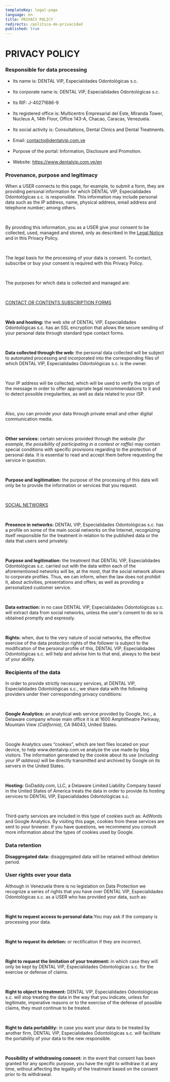 ```yaml
---
templateKey: legal-page
language: en
title: PRIVACY POLICY
redirects: /politica-de-privacidad
published: true
---
```

<div class="dv-privacy-policy container-fluid dv-main-menu">
  <h1 class="dv-page-titles text-left">PRIVACY POLICY</h1>
  <h3 class="dv-page-titles text-left">Responsible for data processing</h3>
  <ul>
    <li>Its name is: DENTAL VIP, Especialidades Odontológicas s.c.</li>
    <br />
    <li>
      Its corporate name is: DENTAL VIP, Especialidades Odontológicas s.c.
    </li>
    <br />
    <li>Its RIF: J-40271686-9</li>
    <br />
    <li>
      Its registered office is: Multicentro Empresarial del Este, Miranda Tower,
      Nucleus A, 14th Floor, Office 143-A, Chacao, Caracas, Venezuela.
    </li>
    <br />
    <li>
      Its social activity is: Consultations, Dental Clinics and Dental
      Treatments.
    </li>
    <br />
    <li>
      Email:
      <a href="mailto:contacto@dentalvip.com.ve" class="dv-link-green"
        >contacto@dentalvip.com.ve</a
      >
    </li>
    <br />
    <li>Purpose of the portal: Information, Disclosure and Promotion.</li>
    <br />
    <li>
      Website:
      <a href="/en" class="dv-link-green">https://www.dentalvip.com.ve/en</a>
    </li>
  </ul>
  <h3 class="dv-page-titles text-left">Provenance, purpose and legitimacy</h3>
  <div class="paragraph-group">
    <p>
      When a USER connects to this page, for example, to submit a form, they are
      providing personal information for which DENTAL VIP, Especialidades
      Odontológicas s.c. is responsible. This information may include personal
      data such as the IP address, name, physical address, email address and
      telephone number; among others.
    </p>
    <br />
    <p>
      By providing this information, you as a USER give your consent to be
      collected, used, managed and stored, only as described in the
      <a href="/en/legal-notice/" class="dv-link-green">Legal Notice</a> and in
      this Privacy Policy.
    </p>
    <br />
    <p>
      The legal basis for the processing of your data is consent. To contact,
      subscribe or buy your consent is required with this Privacy Policy.
    </p>
    <br />
    <p>The purposes for which data is collected and managed are:</p>
    <br />
    <p><u>CONTACT OR CONTENTS SUBSCRIPTION FORMS</u></p>
    <br />
    <p>
      <b>Web and hosting:</b> the web site of DENTAL VIP, Especialidades
      Odontológicas s.c. has an SSL encryption that allows the secure sending of
      your personal data through standard type contact forms.
    </p>
    <br />
    <p>
      <b>Data collected through the web:</b> the personal data collected will be
      subject to automated processing and incorporated into the corresponding
      files of which DENTAL VIP, Especialidades Odontológicas s.c. is the owner.
    </p>
    <br />
    <p>
      Your IP address will be collected, which will be used to verify the origin
      of the message in order to offer appropriate legal recommendations to it
      and to detect possible irregularities, as well as data related to your
      ISP.
    </p>
    <br />
    <p>
      Also, you can provide your data through private email and other digital
      communication media.
    </p>
    <br />
    <p>
      <b>Other services:</b> certain services provided through the website
      <i
        >(for example, the possibility of participating in a contest or
        raffle)</i
      >
      may contain special conditions with specific provisions regarding to the
      protection of personal data. It is essential to read and accept them
      before requesting the service in question.
    </p>
    <br />
    <p>
      <b>Purpose and legitimation:</b> the purpose of the processing of this
      data will only be to provide the information or services that you request.
    </p>
    <br />
    <p><u>SOCIAL NETWORKS</u></p>
    <br />
    <p>
      <b>Presence in networks:</b> DENTAL VIP, Especialidades Odontológicas s.c.
      has a profile on some of the main social networks on the Internet,
      recognizing itself responsible for the treatment in relation to the
      published data or the data that users send privately.
    </p>
    <br />
    <p>
      <b>Purpose and legitimation:</b> the treatment that DENTAL VIP,
      Especialidades Odontológicas s.c. carried out with the data within each of
      the aforementioned networks will be, at the most, that the social network
      allows to corporate profiles. Thus, we can inform, when the law does not
      prohibit it, about activities, presentations and offers; as well as
      providing a personalized customer service.
    </p>
    <br />
    <p>
      <b>Data extraction:</b> in no case DENTAL VIP, Especialidades
      Odontológicas s.c. will extract data from social networks, unless the
      user's consent to do so is obtained promptly and expressly.
    </p>
    <br />
    <p>
      <b>Rights:</b> when, due to the very nature of social networks, the
      effective exercise of the data protection rights of the follower is
      subject to the modification of the personal profile of this, DENTAL VIP,
      Especialidades Odontológicas s.c. will help and advise him to that end,
      always to the best of your ability.
    </p>
  </div>
  <h3 class="dv-page-titles text-left">Recipients of the data</h3>
  <div class="paragraph-group">
    <p>
      In order to provide strictly necessary services, at DENTAL VIP,
      Especialidades Odontológicas s.c., we share data with the following
      providers under their corresponding privacy conditions:
    </p>
    <br />
    <p>
      <b>Google Analytics:</b> an analytical web service provided by Google,
      Inc., a Delaware company whose main office it is at 1600 Amphitheatre
      Parkway, Mountain View (<i>California)</i>, CA 94043, United States.
    </p>
    <br />
    <p>
      Google Analytics uses “cookies”, which are text files located on your
      device, to help www.dentalvip.com.ve analyze the use made by blog
      visitors. The information generated by the cookie about its use (<i
        >including your IP address)</i
      >
      will be directly transmitted and archived by Google on its servers in the
      United States.
    </p>
    <br />
    <p>
      <b>Hosting:</b> GoDaddy.com, LLC, a Delaware Limited Liability Company
      based in the United States of America treats the data in order to provide
      its hosting services to DENTAL VIP, Especialidades Odontológicas s.c.
    </p>
    <br />
    <p>
      Third-party services are included in this type of cookies such as: AdWords
      and Google Analytics. By visiting this page, cookies from these services
      are sent to your browser. If you have questions, we recommend you consult
      more information about the types of cookies used by Google.
    </p>
  </div>
  <h3 class="dv-page-titles text-left">Data retention</h3>
  <div class="paragraph-group">
    <p>
      <b>Disaggregated data:</b> disaggregated data will be retained without
      deletion period.
    </p>
  </div>
  <h3 class="dv-page-titles text-left">User rights over your data</h3>
  <div class="paragraph-group">
    <p>
      Although in Venezuela there is no legislation on Data Protection we
      recognize a series of rights that you have over DENTAL VIP, Especialidades
      Odontológicas s.c. as a USER who has provided your data, such as:
    </p>
    <br />
    <p>
      <b>Right to request access to personal data:</b>You may ask if the company
      is processing your data.
    </p>
    <br />
    <p>
      <b>Right to request its deletion:</b> or rectification if they are
      incorrect.
    </p>
    <br />
    <p>
      <b>Right to request the limitation of your treatment:</b> in which case
      they will only be kept by DENTAL VIP, Especialidades Odontológicas s.c.
      for the exercise or defense of claims.
    </p>
    <br />
    <p>
      <b>Right to object to treatment:</b> DENTAL VIP, Especialidades
      Odontológicas s.c. will stop treating the data in the way that you
      indicate, unless for legitimate, imperative reasons or to the exercise of
      the defense of possible claims, they must continue to be treated.
    </p>
    <br />
    <p>
      <b>Right to data portability:</b> in case you want your data to be treated
      by another firm, DENTAL VIP, Especialidades Odontológicas s.c. will
      facilitate the portability of your data to the new responsible.
    </p>
    <br />
    <p>
      <b>Possibility of withdrawing consent:</b> in the event that consent has
      been granted for any specific purpose, you have the right to withdraw it
      at any time, without affecting the legality of the treatment based on the
      consent prior to its withdrawal.
    </p>
  </div>
</div>
